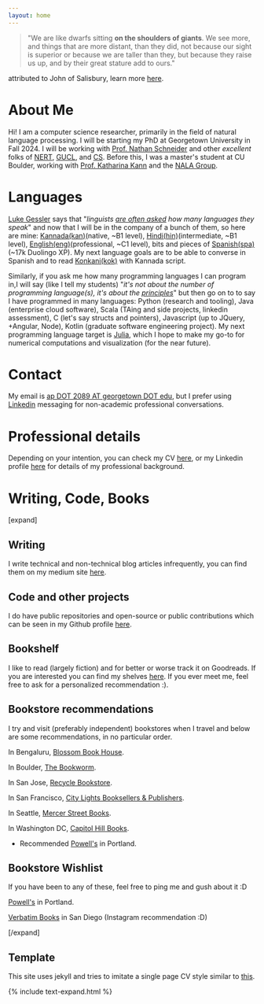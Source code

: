 ```yaml
---
layout: home
---
```


> "We are like dwarfs sitting <b>on the shoulders of giants</b>. We see more, and things that are more distant, than they did, not because our sight is superior or because we are taller than they, but because they raise us up, and by their great stature add to ours."

attributed to John of Salisbury, learn more [here](https://www.phrases.org.uk/meanings/268025.html).
# About Me
Hi! I am a computer science researcher, primarily in the field of natural language processing. I will be starting my PhD at Georgetown University in Fall 2024. I will be working with [Prof. Nathan Schneider](https://people.cs.georgetown.edu/nschneid/) and other *excellent* folks of [NERT](http://nert.georgetown.edu/), [GUCL](https://gucl.georgetown.edu/), and [CS](https://cs.georgetown.edu/#). Before this, I was a master's student at CU Boulder, working with [Prof. Katharina Kann](https://kelina.github.io) and the [NALA Group](https://nala-cub.github.io/).


# Languages 
[Luke Gessler](https://web.archive.org/web/20231012014722/https://lgessler.com/) says that "*linguists [are often asked](https://specgram.com/CLXXV.1/03.carlson.cartoon5.html) how many languages they speak*" and now that I will be in the company of a bunch of them, so here are mine: [Kannada(kan)](https://www.ethnologue.com/language/kan/)(native, ~B1 level), [Hindi(hin)](https://www.ethnologue.com/language/hin/)(intermediate, ~B1 level), [English(eng)](https://www.ethnologue.com/language/eng/)(professional, ~C1 level), bits and pieces of [Spanish(spa)](https://www.ethnologue.com/language/spa/)(~17k Duolingo XP). 
My next language goals are to be able to converse in Spanish and to read [Konkani(kok)](https://www.ethnologue.com/language/kok/) with Kannada script. 

Similarly, if you ask me how many programming languages I can program in,I will say (like I tell my students) "*it's not about the number of programming language(s), it's about the [principles](https://csci3155.cs.colorado.edu/f22/syllabus.html)*" but then go on to to say I have programmed in many languages: Python (research and tooling), Java (enterprise cloud software), Scala (TAing and side projects, linkedin assessment), C (let's say structs and pointers), Javascript (up to JQuery, +Angular, Node), Kotlin (graduate software engineering project).
My next programming language target is [Julia](https://julialang.org/), which I hope to make my go-to for numerical computations and visualization (for the near future).


# Contact
My email is [ap DOT 2089 AT georgetown DOT edu](mailto:ap2089@georgetown.edu), but I prefer using [Linkedin](https://www.linkedin.com/in/abhishekpurushothama/) messaging for non-academic professional conversations.

# Professional details
Depending on your intention, you can check my CV [here](assets/pdf/Abhishek_CV_Uploaded_12-27-22.pdf), or my Linkedin profile [here](https://www.linkedin.com/in/abhishekpurushothama/) for details of my professional background.

<!-- ### Teaching Experience
I have had the pleasure and privilege of being a teaching assistant for [Principles of Programming Languages](https://home.cs.colorado.edu/~srirams/teaching/ppl_class_notes.html) at CU Boulder since Spring 2022 with Prof. Sankaranarayanan, Prof. Kaki and Prof. Chang. -->

# Writing, Code, Books

[expand]

## Writing

I write technical and non-technical blog articles infrequently, you can find them on my medium site [here](https://medium.com/@ab-purushothama).


## Code and other projects
I do have public repositories and open-source or public contributions which can be seen in my Github profile [here](https://github.com/Abhishek-P/).

## Bookshelf
I like to read (largely fiction) and for better or worse track it on Goodreads. If you are interested you can find my shelves [here](https://www.goodreads.com/review/list/25049166-abhishek-p). If you ever meet me, feel free to ask for a personalized recommendation :).

## Bookstore recommendations
I try and visit (preferably independent) bookstores when I travel and below are some recommendations, in no particular order.

In Bengaluru, [Blossom Book House](https://goo.gl/maps/SpANTEYfUvm5BabF9).

In Boulder, [The Bookworm](https://goo.gl/maps/87pD8YA1NKstoW8v7).

In San Jose, [Recycle Bookstore](https://goo.gl/maps/bN3wHRHLVDCaLmyf9).

In San Francisco, [City Lights Booksellers & Publishers](https://goo.gl/maps/YxiHSMZcrFgDuiRe7).

In Seattle, [Mercer Street Books](https://goo.gl/maps/HfRd9nqfos5ND6DQ8).

In Washington DC, [Capitol Hill Books](https://maps.app.goo.gl/JK5Qdc1UgqXDC3p8A). 
* Recommended [Powell's](https://www.travelportland.com/attractions/powells/) in Portland.

## Bookstore Wishlist
If you have been to any of these, feel free to ping me and gush about it :D

[Powell's](https://www.travelportland.com/attractions/powells/) in Portland.

[Verbatim Books](https://verbatimbooks.com/about-us/) in San Diego (Instagram recommendation :D)

[/expand]

## Template
This site uses jekyll and tries to imitate a single page CV style similar to [this](https://jonbarron.info/).

{% include text-expand.html %}
